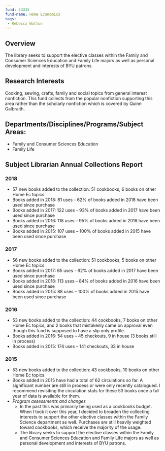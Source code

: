 ```yaml
---
fund: 34315
fund-name: Home Economics
tags:
 - Rebecca Walton
---
```


## Overview

The library seeks to support the elective classes within the Family and Consumer Sciences Education and Family Life majors as well as personal development and interests of BYU patrons.

## Research Interests

Cooking, sewing, crafts, family and social topics from general interest nonfiction. This fund collects from the popular nonfiction supporting this area rather than the scholarly nonfiction which is covered by Quinn Galbraith.

## Departments/<wbr>Disciplines/<wbr>Programs/<wbr>Subject Areas:

- Family and Consumer Sciences Education
- Family Life

## Subject Librarian Annual Collections Report

### 2018
- 57 new books added to the collection: 51 cookbooks, 6 books on other Home Ec topics
- Books added in 2018: 81 uses - 62% of books added in 2018 have been used since purchase
- Books added in 2017: 122 uses - 93% of books added in 2017 have been used since purchase
- Books added in 2016: 118 uses – 95% of books added in 2016 have been used since purchase
- Books added in 2015: 107 uses – 100% of books added in 2015 have been used since purchase

### 2017
- 56 new books added to the collection: 51 cookbooks, 5 books on other Home Ec topics
- Books added in 2017: 65 uses - 62% of books added in 2017 have been used since purchase
- Books added in 2016: 113 uses – 84% of books added in 2016 have been used since purchase
- Books added in 2015: 88 uses – 100% of books added in 2015 have been used since purchase

### 2016
- 53 new books added to the collection: 44 cookbooks, 7 books on other Home Ec topics, and 2 books that mistakenly came on approval even though this fund is supposed to have a slip only profile.
- Books added in 2016: 54 uses – 45 checkouts, 9 in house (3 books still in process)
- Books added in 2015: 174 uses – 141 checkouts, 33 in house

### 2015
- 53 new books added to the collection: 43 cookbooks, 10 books on other Home Ec topics
- Books added in 2015 have had a total of 62 circulations so far. A significant number are still in process or were only recently catalogued. I recommend revisiting the circulation stats for these 53 books once a full year of data is available for them.
- *Program assessments and changes*
  - In the past this was primarily being used as a cookbooks budget. When I took it over this year, I decided to broaden the collecting interests to support the other elective classes within the Family Science department as well. Purchases are still heavily weighted toward cookbooks, which receive the majority of the usage.
  - The library seeks to support the elective classes within the Family and Consumer Sciences Education and Family Life majors as well as personal development and interests of BYU patrons.
